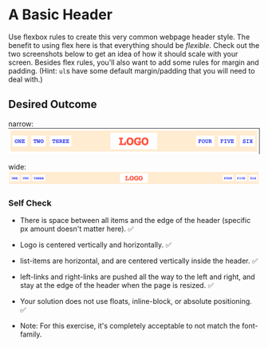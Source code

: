 # A Basic Header

Use flexbox rules to create this very common webpage header style. The benefit to using flex here is that everything should be _flexible_. Check out the two screenshots below to get an idea of how it should scale with your screen. Besides flex rules, you'll also want to add some rules for margin and padding. (Hint: `ul`s have some default margin/padding that you will need to deal with.)

## Desired Outcome

narrow:
![narrow](./desired-outcome-narrow.png)

wide: 
![wide](./desired-outcome-wide.png)

### Self Check
- There is space between all items and the edge of the header (specific px amount doesn't matter here). ✅
- Logo is centered vertically and horizontally. ✅
- list-items are horizontal, and are centered vertically inside the header. ✅
- left-links and right-links are pushed all the way to the left and right, and stay at the edge of the header when the page is resized. ✅
- Your solution does not use floats, inline-block, or absolute positioning. ✅

- Note: For this exercise, it's completely acceptable to not match the font-family.